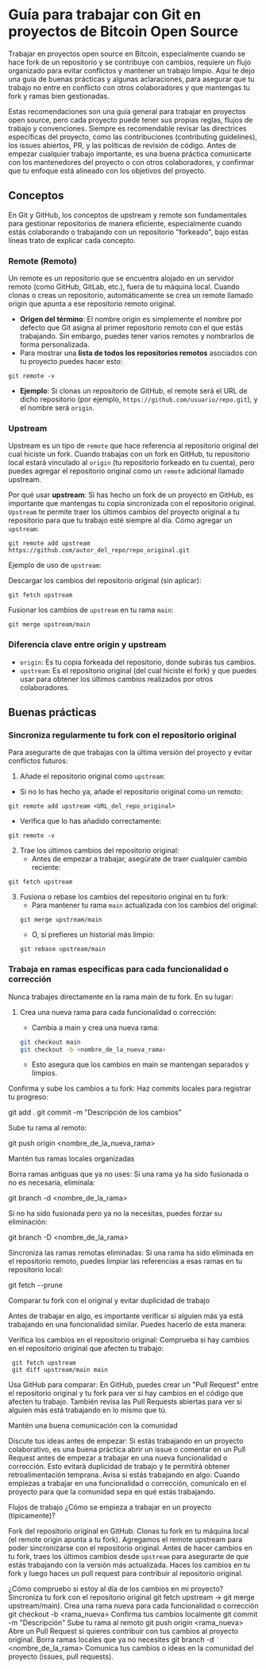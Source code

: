 # Guía para trabajar con Git en proyectos de Bitcoin Open Source

Trabajar en proyectos open source en Bitcoin, especialmente cuando se hace fork de un repositorio y se contribuye con cambios, requiere un flujo organizado para evitar conflictos y mantener un trabajo limpio. Aquí te dejo una guía de buenas prácticas y algunas aclaraciones, para asegurar que tu trabajo no entre en conflicto con otros colaboradores y que mantengas tu fork y ramas bien gestionadas.

Estas recomendaciones son una guía general para trabajar en proyectos open source, pero cada proyecto puede tener sus propias reglas, flujos de trabajo y convenciones. Siempre es recomendable revisar las directrices específicas del proyecto, como las contribuciones (contributing guidelines), los issues abiertos, PR, y las políticas de revisión de código. Antes de empezar cualquier trabajo importante, es una buena práctica comunicarte con los mantenedores del proyecto o con otros colaboradores, y confirmar que tu enfoque está alineado con los objetivos del proyecto.

## Conceptos
En Git y GitHub, los conceptos de upstream y remote son fundamentales para gestionar repositorios de manera eficiente, especialmente cuando estás colaborando o trabajando con un repositorio "forkeado", bajo estas líneas trato de explicar cada concepto.

### Remote (Remoto)
Un remote es un repositorio que se encuentra alojado en un servidor remoto (como GitHub, GitLab, etc.), fuera de tu máquina local. Cuando clonas o creas un repositorio, automáticamente se crea un remote llamado origin que apunta a ese repositorio remoto original.
- **Origen del término**: El nombre origin es simplemente el nombre por defecto que Git asigna al primer repositorio remoto con el que estás trabajando. Sin embargo, puedes tener varios remotes y nombrarlos de forma personalizada.
- Para mostrar una **lista de todos los repositorios remotos** asociados con tu proyecto puedes hacer esto:
```
git remote -v
```
- **Ejemplo**: Si clonas un repositorio de GitHub, el remote será el URL de dicho repositorio (por ejemplo, `https://github.com/usuario/repo.git`), y el nombre será `origin`. 

### Upstream

Upstream es un tipo de `remote` que hace referencia al repositorio original del cual hiciste un fork. Cuando trabajas con un fork en GitHub, tu repositorio local estará vinculado al `origin` (tu repositorio forkeado en tu cuenta), pero puedes agregar el repositorio original como un `remote` adicional llamado upstream.

Por qué usar **upstream**:
Si has hecho un fork de un proyecto en GitHub, es importante que mantengas tu copia sincronizada con el repositorio original. `Upstream` te permite traer los últimos cambios del proyecto original a tu repositorio para que tu trabajo esté siempre al día.
Cómo agregar un `upstream`:
```
git remote add upstream https://github.com/autor_del_repo/repo_original.git
```
Ejemplo de uso de `upstream`:

Descargar los cambios del repositorio original (sin aplicar):
```
git fetch upstream
```
Fusionar los cambios de `upstream` en tu rama `main`:
```
git merge upstream/main
```
### Diferencia clave entre origin y upstream
- `origin`: Es tu copia forkeada del repositorio, donde subirás tus cambios.
- `upstream`: Es el repositorio original (del cual hiciste el fork) y que puedes usar para obtener los últimos cambios realizados por otros colaboradores.



## Buenas prácticas
### Sincroniza regularmente tu fork con el repositorio original
Para asegurarte de que trabajas con la última versión del proyecto y evitar conflictos futuros:

1. Añade el repositorio original como `upstream`:
- Si no lo has hecho ya, añade el repositorio original como un remoto:
```
git remote add upstream <URL_del_repo_original>
```
- Verifica que lo has añadido correctamente:
```
git remote -v
```
2. Trae los últimos cambios del repositorio original:
    - Antes de empezar a trabajar, asegúrate de traer cualquier cambio reciente:
```
git fetch upstream
```
3. Fusiona o rebase los cambios del repositorio original en tu fork:
    - Para mantener tu rama `main` actualizada con los cambios del original:
    ```
    git merge upstream/main
    ```
    - O, si prefieres un historial más limpio:
    ```
    git rebase upstream/main
    ```

### Trabaja en ramas específicas para cada funcionalidad o corrección

Nunca trabajes directamente en la rama main de tu fork. En su lugar:
1. Crea una nueva rama para cada funcionalidad o corrección:
    - Cambia a main y crea una nueva rama:
    
    ```bash
    git checkout main
    git checkout -b <nombre_de_la_nueva_rama>
    ```

    - Esto asegura que los cambios en main se mantengan separados y limpios.


Confirma y sube los cambios a tu fork:
Haz commits locales para registrar tu progreso:

git add .
git commit -m "Descripción de los cambios"

Sube tu rama al remoto:


git push origin <nombre_de_la_nueva_rama>


Mantén tus ramas locales organizadas

Borra ramas antiguas que ya no uses:
Si una rama ya ha sido fusionada o no es necesaria, elimínala:

git branch -d <nombre_de_la_rama>

Si no ha sido fusionada pero ya no la necesitas, puedes forzar su eliminación:

git branch -D <nombre_de_la_rama>

Sincroniza las ramas remotas eliminadas:
Si una rama ha sido eliminada en el repositorio remoto, puedes limpiar las referencias a esas ramas en tu repositorio local:

git fetch --prune

Comparar tu fork con el original y evitar duplicidad de trabajo

Antes de trabajar en algo, es importante verificar si alguien más ya está trabajando en una funcionalidad similar. Puedes hacerlo de esta manera:

Verifica los cambios en el repositorio original:
Comprueba si hay cambios en el repositorio original que afecten tu trabajo:

     git fetch upstream
     git diff upstream/main main

Usa GitHub para comparar:
En GitHub, puedes crear un "Pull Request" entre el repositorio original y tu fork para ver si hay cambios en el código que afecten tu trabajo.
También revisa las Pull Requests abiertas para ver si alguien más está trabajando en lo mismo que tú.


Mantén una buena comunicación con la comunidad

Discute tus ideas antes de empezar:
Si estás trabajando en un proyecto colaborativo, es una buena práctica abrir un issue o comentar en un Pull Request antes de empezar a trabajar en una nueva funcionalidad o corrección.
Esto evitará duplicidad de trabajo y te permitirá obtener retroalimentación temprana.
Avisa si estás trabajando en algo:
Cuando empiezas a trabajar en una funcionalidad o corrección, comunícalo en el proyecto para que la comunidad sepa en qué estás trabajando.


Flujos de trabajo
¿Cómo se empieza a trabajar en un proyecto (típicamente)?

Fork del repositorio original en GitHub.
Clonas tu fork en tu máquina local (el remote origin apunta a tu fork).
Agregamos el remote upstream para poder sincronizarse con el repositorio original.
Antes de hacer cambios en tu fork, traes los últimos cambios desde `upstream` para asegurarte de que estás trabajando con la versión más actualizada.
Haces los cambios en tu fork y luego haces un pull request para contribuir al repositorio original.

¿Cómo compruebo si estoy al día de los cambios en mi proyecto?
Sincroniza tu fork con el repositorio original
git fetch upstream → git merge upstream/main).
Crea una rama nueva para cada funcionalidad o corrección
git checkout -b <rama_nueva>
Confirma tus cambios localmente
git commit -m "Descripción"
Sube tu rama al remoto
git push origin <rama_nueva>
Abre un Pull Request si quieres contribuir con tus cambios al proyecto original.
Borra ramas locales que ya no necesites
git branch -d <nombre_de_la_rama>
Comunica tus cambios o ideas en la comunidad del proyecto (issues, pull requests).
